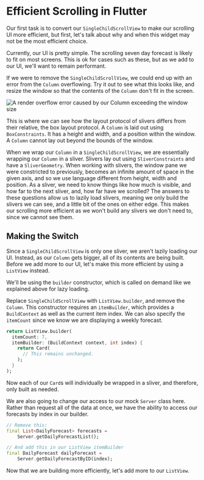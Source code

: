 # Efficient Scrolling in Flutter

Our first task is to convert our `SingleChildScrollView` to make our
scrolling UI more efficient, but first, let's talk about why and when
this widget may not be the most efficient choice.

Currently, our UI is pretty simple. The scrolling seven day forecast is
likely to fit on most screens. This is ok for cases such as these, but
as we add to our UI, we'll want to remain performant.

If we were to remove the `SingleChildScrollView`, we could end up with
an error from the `Column` overflowing. Try it out to see what
this looks like, and resize the window so that the contents of the
`Column` don't fit in the screen.

![A render overflow error caused by our Column exceeding the window size](https://dartpad-workshops-io2021.web.app/getting_started_with_slivers/assets/overflow.png)

This is where we can see how the layout protocol of slivers differs
from their relative, the box layout protocol. A `Column` is laid out
using `BoxConstraints`. It has a height and width, and a position
within the window. A `Column` cannot lay out beyond the bounds of
the window.

When we wrap our `Column` in a `SingleChildScrollView`, we are
essentially wrapping our `Column` in a sliver. Slivers lay out using
`SliverConstraints` and have a `SliverGeometry`. When working with
slivers, the window pane we were constricted to previously, becomes
an infinite amount of space in the given axis, and so we use language
different from height, width and position. As a sliver, we need to
know things like how much is visible, and how far to the next sliver,
and, how far have we scrolled? The answers to these questions allow us
to lazily load slivers, meaning we only build the slivers we can see,
and a little bit of the ones on either edge. This makes our scrolling
more efficient as we won't build any slivers we don't need to, since
we cannot see them.

## Making the Switch

Since a `SingleChildScrollView` is only one sliver, we aren't lazily
loading our UI. Instead, as our `Column` gets bigger, all of its
contents are being built. Before we add more to our UI, let's make
this more efficient by using a `ListView` instead.

We'll be using the `builder` constructor, which is called on demand
like we explained above for lazy loading.

Replace `SingleChildScrollView` with `ListView.builder`, and remove
the `Column`. This constructor requires an `itemBuilder`, which
provides a `BuildContext` as well as the current item index. We
can also specify the `itemCount` since we know we are displaying a
weekly forecast.

```dart
return ListView.builder(
  itemCount: 7,
  itemBuilder: (BuildContext context, int index) {
    return Card(
      // This remains unchanged.
    );
  }
);
```

Now each of our `Card`s will individually be wrapped in a sliver, and
therefore, only built as needed.

We are also going to change our access to our mock `Server` class here.
Rather than request all of the data at once, we have the ability to
access our forecasts by index in our builder.

```dart
// Remove this:
final List<DailyForecast> forecasts =
    Server.getDailyForecastList();

// And add this in our ListView itemBuilder
final DailyForecast dailyForecast =
    Server.getDailyForecastByID(index);
```

Now that we are building more efficiently, let's add more to our
`ListView`.